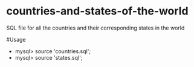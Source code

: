 # countries-and-states-of-the-world
SQL file for all the countries and their corresponding states in the world

#Usage
* mysql> source 'countries.sql';
* mysql> source 'states.sql';
